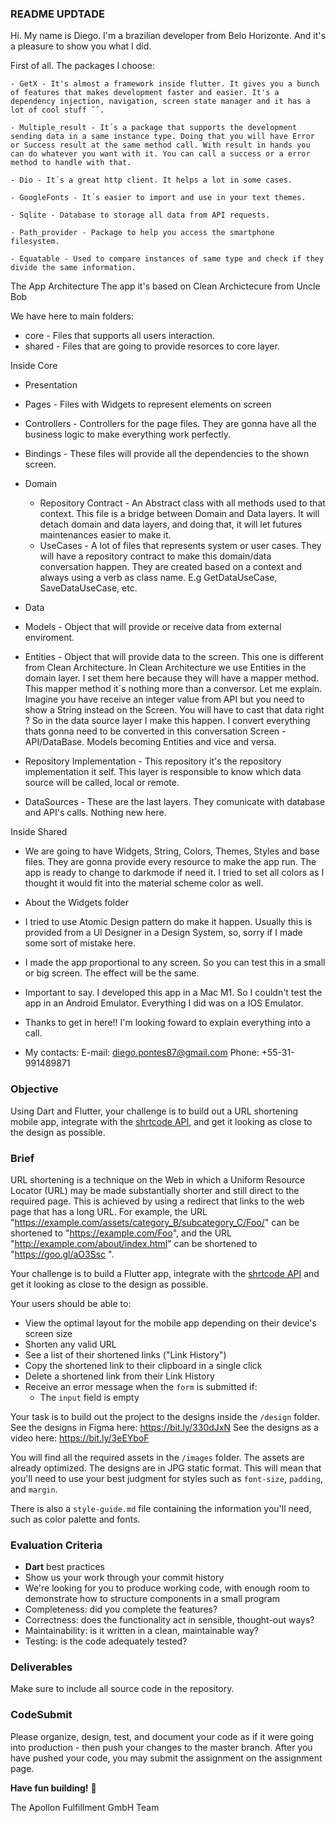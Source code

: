 ### README UPDTADE

Hi. My name is Diego.
I'm a brazilian developer from Belo Horizonte. And it's a pleasure to show you what I did.

First of all. The packages I choose:

    - GetX - It's almost a framework inside flutter. It gives you a bunch of features that makes development faster and easier. It's a dependency injection, navigation, screen state manager and it has a lot of cool stuff ˆˆ.

    - Multiple_result - It´s a package that supports the development sending data in a same instance type. Doing that you will have Error or Success result at the same method call. With result in hands you can do whatever you want with it. You can call a success or a error method to handle with that.

    - Dio - It´s a great http client. It helps a lot in some cases.

    - GoogleFonts - It´s easier to import and use in your text themes.

    - Sqlite - Database to storage all data from API requests.

    - Path_provider - Package to help you access the smartphone filesystem.

    - Equatable - Used to compare instances of same type and check if they divide the same information.

The App Architecture
The app it's based on Clean Archictecure from Uncle Bob

We have here to main folders:
 - core - Files that supports all users interaction.
 - shared - Files that are going to provide resorces to core layer.

Inside Core
 - Presentation
  - Pages - Files with Widgets to represent elements on screen
  - Controllers - Controllers for the page files. They are gonna have all the business logic to make everything work perfectly.
  - Bindings - These files will provide all the dependencies to the shown screen.

- Domain
  - Repository Contract - An Abstract class with all methods used to that context. This file is a bridge between Domain and Data layers. It will detach domain and data layers, and doing that, it will let futures maintenances easier to make it.
  - UseCases - A lot of files that represents system or user cases. They will have a repository contract to make this domain/data conversation happen. They are created based on a context and always using a verb as class name. E.g GetDataUseCase, SaveDataUseCase, etc.

- Data
 - Models - Object that will provide or receive data from external enviroment.
 - Entities - Object that will provide data to the screen. This one is different from Clean Architecture. In Clean Architecture we use Entities in the domain layer. I set them here because they will have a mapper method. This mapper method it´s nothing more than a conversor. Let me explain. Imagine you have receive an integer value from API but you need to show a String instead on the Screen. You will have to cast that data right ? So in the data source layer I make this happen. I convert everything thats gonna need to be converted  in this conversation Screen - API/DataBase. Models becoming Entities and vice and versa.
 - Repository Implementation - This repository it's the repository implementation it self. This layer is responsible to know which data source will be called, local or remote.
 - DataSources - These are the last layers. They comunicate with database and API's calls. Nothing new here.

Inside Shared
 - We are going to have Widgets, String, Colors, Themes, Styles and base files. They are gonna provide every resource to make the app run. The app is ready to change to darkmode if need it. I tried to set all colors as I thought it would fit into the material scheme color as well. 

- About the Widgets folder
 - I tried to use Atomic Design pattern do make it happen. Usually this is provided from a UI Designer in a Design System, so, sorry if I made some sort of mistake here.

- I made the app proportional to any screen. So you can test this in a small or big screen. The effect will be the same. 

- Important to say. I developed this app in a Mac M1. So I couldn't test the app in an Android Emulator. Everything I did was on a IOS Emulator.

- Thanks to get in here!! I'm looking foward to explain everything into a call.  
- My contacts:
E-mail: diego.pontes87@gmail.com
Phone: +55-31-991489871









### Objective

Using Dart and Flutter, your challenge is to build out a URL shortening mobile app, integrate with the [shrtcode API](https://app.shrtco.de/docs), and get it looking as close to the design as possible.

### Brief

URL shortening is a technique on the Web in which a Uniform Resource Locator (URL) may be made substantially shorter and still direct to the required page. This is achieved by using a redirect that links to the web page that has a long URL. For example, the URL "https://example.com/assets/category_B/subcategory_C/Foo/" can be shortened to "https://example.com/Foo", and the URL "http://example.com/about/index.html" can be shortened to "https://goo.gl/aO3Ssc ".

Your challenge is to build a Flutter app, integrate with the [shrtcode API](https://app.shrtco.de/docs) and get it looking as close to the design as possible.

Your users should be able to:

-   View the optimal layout for the mobile app depending on their device's screen size
-   Shorten any valid URL
-   See a list of their shortened links ("Link History")
-   Copy the shortened link to their clipboard in a single click
-   Delete a shortened link from their Link History
-   Receive an error message when the `form` is submitted if:
    -   The `input` field is empty

Your task is to build out the project to the designs inside the `/design` folder.
See the designs in Figma here: https://bit.ly/330dJxN
See the designs as a video here: https://bit.ly/3eEYboF

You will find all the required assets in the `/images` folder. The assets are already optimized. The designs are in JPG static format. This will mean that you'll need to use your best judgment for styles such as `font-size`, `padding`, and `margin`.

There is also a `style-guide.md` file containing the information you'll need, such as color palette and fonts.

### Evaluation Criteria

-   **Dart** best practices
-   Show us your work through your commit history
-   We're looking for you to produce working code, with enough room to demonstrate how to structure components in a small program
-   Completeness: did you complete the features?
-   Correctness: does the functionality act in sensible, thought-out ways?
-   Maintainability: is it written in a clean, maintainable way?
-   Testing: is the code adequately tested?

### Deliverables

Make sure to include all source code in the repository.

### CodeSubmit

Please organize, design, test, and document your code as if it were going into production - then push your changes to the master branch. After you have pushed your code, you may submit the assignment on the assignment page.

**Have fun building!** 🚀

The Apollon Fulfillment GmbH Team
